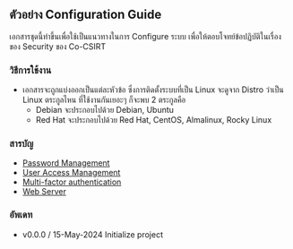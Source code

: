 ## ตัวอย่าง Configuration Guide
เอกสารชุดนี้ทำขึ้นเพื่อใช้เป็นแนวทางในการ Configure ระบบ เพื่อให้ตอบโจทย์ข้อปฏิบัติในเรื่องของ Security ของ Co-CSIRT

### วิธีการใช้งาน
- เอกสารจะถูกแบ่งออกเป็นแต่ละหัวข้อ ซึ่งการติดตั้งระบบที่เป็น Linux จะดูจาก Distro ว่าเป็น Linux ตระกูลไหน ที่ใช้งานกันเยอะๆ ก็จะพบ 2 ตระกูลคือ
    - Debian จะประกอบไปด้วย Debian, Ubuntu
    - Red Hat จะประกอบไปด้วย Red Hat, CentOS, Almalinux, Rocky Linux

### สารบัญ
- [Password Management](https://github.com/inetspa/cocsirt-config-guide/tree/main/PasswordManagement)
- [User Access Management](https://github.com/inetspa/cocsirt-config-guide/tree/main/UserAccessManagement)
- [Multi-factor authentication](https://github.com/inetspa/cocsirt-config-guide/tree/main/MultiFactorAuth)
- [Web Server](https://github.com/inetspa/cocsirt-config-guide/tree/main/WebServer)

### อัพเดท
- v0.0.0 / 15-May-2024 Initialize project